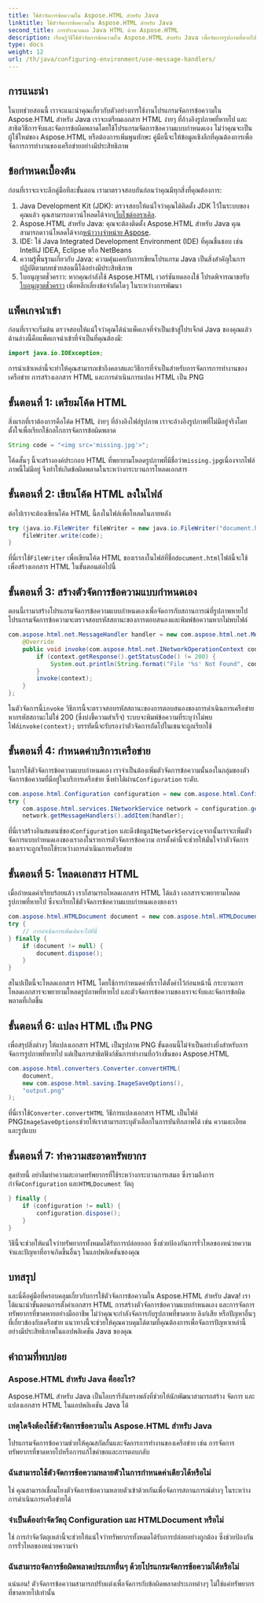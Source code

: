 ```yaml
---
title: ใช้ตัวจัดการข้อความใน Aspose.HTML สำหรับ Java
linktitle: ใช้ตัวจัดการข้อความใน Aspose.HTML สำหรับ Java
second_title: การประมวลผล Java HTML ด้วย Aspose.HTML
description: เรียนรู้วิธีใช้ตัวจัดการข้อความใน Aspose.HTML สำหรับ Java เพื่อจัดการรูปภาพที่หายไปและการดำเนินการเครือข่ายอื่น ๆ ได้อย่างมีประสิทธิภาพ
type: docs
weight: 12
url: /th/java/configuring-environment/use-message-handlers/
---
```

## การแนะนำ
ในบทช่วยสอนนี้ เราจะแนะนำคุณเกี่ยวกับตัวอย่างการใช้งานโปรแกรมจัดการข้อความใน Aspose.HTML สำหรับ Java เราจะเตรียมเอกสาร HTML ง่ายๆ ที่อ้างอิงรูปภาพที่หายไป และสาธิตวิธีการจับและจัดการข้อผิดพลาดโดยใช้โปรแกรมจัดการข้อความแบบกำหนดเอง ไม่ว่าคุณจะเป็นผู้ใช้ใหม่ของ Aspose.HTML หรือต้องการเพิ่มพูนทักษะ คู่มือนี้จะให้ข้อมูลเชิงลึกที่คุณต้องการเพื่อจัดการการทำงานของเครือข่ายอย่างมีประสิทธิภาพ
## ข้อกำหนดเบื้องต้น
ก่อนที่เราจะเจาะลึกคู่มือทีละขั้นตอน เรามาตรวจสอบกันก่อนว่าคุณมีทุกสิ่งที่คุณต้องการ:
1.  Java Development Kit (JDK): ตรวจสอบให้แน่ใจว่าคุณได้ติดตั้ง JDK ไว้ในระบบของคุณแล้ว คุณสามารถดาวน์โหลดได้จาก[เว็บไซต์ออราเคิล](https://www.oracle.com/java/technologies/javase-downloads.html).
2.  Aspose.HTML สำหรับ Java: คุณจะต้องติดตั้ง Aspose.HTML สำหรับ Java คุณสามารถดาวน์โหลดได้จาก[หน้าวางจำหน่าย Aspose](https://releases.aspose.com/html/java/).
3. IDE: ใช้ Java Integrated Development Environment (IDE) ที่คุณชื่นชอบ เช่น IntelliJ IDEA, Eclipse หรือ NetBeans
4. ความรู้พื้นฐานเกี่ยวกับ Java: ความคุ้นเคยกับการเขียนโปรแกรม Java เป็นสิ่งสำคัญในการปฏิบัติตามบทช่วยสอนนี้ได้อย่างมีประสิทธิภาพ
5.  ใบอนุญาตชั่วคราว: หากคุณกำลังใช้ Aspose.HTML เวอร์ชันทดลองใช้ โปรดพิจารณาขอรับ[ใบอนุญาตชั่วคราว](https://purchase.aspose.com/temporary-license/) เพื่อหลีกเลี่ยงข้อจำกัดใดๆ ในระหว่างการพัฒนา

## แพ็คเกจนำเข้า
ก่อนที่เราจะเริ่มต้น ตรวจสอบให้แน่ใจว่าคุณได้นำแพ็คเกจที่จำเป็นเข้าสู่โปรเจ็กต์ Java ของคุณแล้ว ด้านล่างนี้คือแพ็คเกจนำเข้าที่จำเป็นที่คุณต้องมี:
```java
import java.io.IOException;
```
การนำเข้าเหล่านี้จะทำให้คุณสามารถเข้าถึงคลาสและวิธีการที่จำเป็นสำหรับการจัดการการทำงานของเครือข่าย การสร้างเอกสาร HTML และการดำเนินการแปลง HTML เป็น PNG

## ขั้นตอนที่ 1: เตรียมโค้ด HTML
สิ่งแรกที่เราต้องการคือโค้ด HTML ง่ายๆ ที่อ้างอิงไฟล์รูปภาพ เราจะอ้างอิงรูปภาพที่ไม่มีอยู่จริงโดยตั้งใจเพื่อเรียกใช้กลไกการจัดการข้อผิดพลาด
```java
String code = "<img src='missing.jpg'>";
```
 โค้ดสั้นๆ นี้จะสร้างองค์ประกอบ HTML ที่พยายามโหลดรูปภาพที่มีชื่อว่า`missing.jpg`เนื่องจากไฟล์ภาพนี้ไม่มีอยู่ จึงทำให้เกิดข้อผิดพลาดในระหว่างกระบวนการโหลดเอกสาร
## ขั้นตอนที่ 2: เขียนโค้ด HTML ลงในไฟล์
ต่อไปเราจะต้องเขียนโค้ด HTML นี้ลงในไฟล์เพื่อโหลดในภายหลัง
```java
try (java.io.FileWriter fileWriter = new java.io.FileWriter("document.html")) {
    fileWriter.write(code);
}
```
 ที่นี่เราใช้`FileWriter` เพื่อเขียนโค้ด HTML ของเราลงในไฟล์ที่ชื่อ`document.html`ไฟล์นี้จะใช้เพื่อสร้างเอกสาร HTML ในขั้นตอนต่อไปนี้
## ขั้นตอนที่ 3: สร้างตัวจัดการข้อความแบบกำหนดเอง
ตอนนี้เรามาสร้างโปรแกรมจัดการข้อความแบบกำหนดเองเพื่อจัดการกับสถานการณ์ที่รูปภาพหายไป โปรแกรมจัดการข้อความจะตรวจสอบรหัสสถานะของการตอบสนองและพิมพ์ข้อความหากไม่พบไฟล์
```java
com.aspose.html.net.MessageHandler handler = new com.aspose.html.net.MessageHandler() {
    @Override
    public void invoke(com.aspose.html.net.INetworkOperationContext context) {
        if (context.getResponse().getStatusCode() != 200) {
            System.out.println(String.format("File '%s' Not Found", context.getRequest().getRequestUri().toString()));
        }
        invoke(context);
    }
};
```
 ในตัวจัดการนี้`invoke` วิธีการนี้จะตรวจสอบรหัสสถานะของการตอบสนองของการดำเนินการเครือข่าย หากรหัสสถานะไม่ใช่ 200 (ซึ่งบ่งชี้ความสำเร็จ) ระบบจะพิมพ์ข้อความที่ระบุว่าไม่พบไฟล์`invoke(context);` บรรทัดนี้จะรับรองว่าตัวจัดการถัดไปในเชนจะถูกเรียกใช้
## ขั้นตอนที่ 4: กำหนดค่าบริการเครือข่าย
 ในการใช้ตัวจัดการข้อความแบบกำหนดเอง เราจำเป็นต้องเพิ่มตัวจัดการข้อความนั้นลงในกลุ่มของตัวจัดการข้อความที่มีอยู่ในบริการเครือข่าย ซึ่งทำได้ผ่าน`Configuration` ระดับ.
```java
com.aspose.html.Configuration configuration = new com.aspose.html.Configuration();
try {
    com.aspose.html.services.INetworkService network = configuration.getService(com.aspose.html.services.INetworkService.class);
    network.getMessageHandlers().addItem(handler);
```
ที่นี่เราสร้างอินสแตนซ์ของ`Configuration` และดึงข้อมูล`INetworkService`จากนั้นเราจะเพิ่มตัวจัดการแบบกำหนดเองของเราลงในรายการตัวจัดการข้อความ การตั้งค่านี้จะช่วยให้มั่นใจว่าตัวจัดการของเราจะถูกเรียกใช้ระหว่างการดำเนินการเครือข่าย
## ขั้นตอนที่ 5: โหลดเอกสาร HTML
เมื่อกำหนดค่าเรียบร้อยแล้ว เราก็สามารถโหลดเอกสาร HTML ได้แล้ว เอกสารจะพยายามโหลดรูปภาพที่หายไป ซึ่งจะเรียกใช้ตัวจัดการข้อความแบบกำหนดเองของเรา
```java
com.aspose.html.HTMLDocument document = new com.aspose.html.HTMLDocument("document.html", configuration);
try {
    // การดำเนินการเพิ่มเติมจะไปที่นี่
} finally {
    if (document != null) {
        document.dispose();
    }
}
```
สไนปเป็ตนี้จะโหลดเอกสาร HTML โดยใช้การกำหนดค่าที่เราได้ตั้งค่าไว้ก่อนหน้านี้ กระบวนการโหลดเอกสารจะพยายามโหลดรูปภาพที่หายไป และตัวจัดการข้อความของเราจะจับและจัดการข้อผิดพลาดที่เกิดขึ้น
## ขั้นตอนที่ 6: แปลง HTML เป็น PNG
เพื่อสรุปสิ่งต่างๆ ให้แปลงเอกสาร HTML เป็นรูปภาพ PNG ขั้นตอนนี้ไม่จำเป็นอย่างยิ่งสำหรับการจัดการรูปภาพที่หายไป แต่เป็นการสาธิตฟังก์ชันการทำงานที่กว้างขึ้นของ Aspose.HTML
```java
com.aspose.html.converters.Converter.convertHTML(
    document,
    new com.aspose.html.saving.ImageSaveOptions(),
    "output.png"
);
```
 ที่นี่เราใช้`Converter.convertHTML` วิธีการแปลงเอกสาร HTML เป็นไฟล์ PNG`ImageSaveOptions`ช่วยให้เราสามารถระบุตัวเลือกในการบันทึกภาพได้ เช่น ความละเอียดและรูปแบบ
## ขั้นตอนที่ 7: ทำความสะอาดทรัพยากร
 สุดท้ายนี้ อย่าลืมทำความสะอาดทรัพยากรที่ใช้ระหว่างกระบวนการเสมอ ซึ่งรวมถึงการกำจัด`Configuration` และ`HTMLDocument` วัตถุ
```java
} finally {
    if (configuration != null) {
        configuration.dispose();
    }
}
```
วิธีนี้จะช่วยให้แน่ใจว่าทรัพยากรทั้งหมดได้รับการปล่อยออก ซึ่งช่วยป้องกันการรั่วไหลของหน่วยความจำและปัญหาที่อาจเกิดขึ้นอื่นๆ ในแอปพลิเคชันของคุณ

## บทสรุป
และนี่คือคู่มือที่ครอบคลุมเกี่ยวกับการใช้ตัวจัดการข้อความใน Aspose.HTML สำหรับ Java! เราได้แนะนำขั้นตอนการตั้งค่าเอกสาร HTML การสร้างตัวจัดการข้อความแบบกำหนดเอง และการจัดการทรัพยากรที่ขาดหายอย่างมืออาชีพ ไม่ว่าคุณจะกำลังจัดการกับรูปภาพที่ขาดหาย ลิงก์เสีย หรือปัญหาอื่นๆ ที่เกี่ยวข้องกับเครือข่าย แนวทางนี้จะช่วยให้คุณควบคุมได้ตามที่คุณต้องการเพื่อจัดการปัญหาเหล่านี้อย่างมีประสิทธิภาพในแอปพลิเคชัน Java ของคุณ

## คำถามที่พบบ่อย
### Aspose.HTML สำหรับ Java คืออะไร?
Aspose.HTML สำหรับ Java เป็นไลบรารีอันทรงพลังที่ช่วยให้นักพัฒนาสามารถสร้าง จัดการ และแปลงเอกสาร HTML ในแอปพลิเคชัน Java ได้
### เหตุใดจึงต้องใช้ตัวจัดการข้อความใน Aspose.HTML สำหรับ Java
โปรแกรมจัดการข้อความช่วยให้คุณสกัดกั้นและจัดการการทำงานของเครือข่าย เช่น การจัดการทรัพยากรที่ขาดหายไปหรือการแก้ไขคำขอและการตอบกลับ
### ฉันสามารถใช้ตัวจัดการข้อความหลายตัวในการกำหนดค่าเดียวได้หรือไม่
ใช่ คุณสามารถเชื่อมโยงตัวจัดการข้อความหลายตัวเข้าด้วยกันเพื่อจัดการสถานการณ์ต่างๆ ในระหว่างการดำเนินการเครือข่ายได้
### จำเป็นต้องกำจัดวัตถุ Configuration และ HTMLDocument หรือไม่
ใช่ การกำจัดวัตถุเหล่านี้จะช่วยให้แน่ใจว่าทรัพยากรทั้งหมดได้รับการปล่อยอย่างถูกต้อง ซึ่งช่วยป้องกันการรั่วไหลของหน่วยความจำ
### ฉันสามารถจัดการข้อผิดพลาดประเภทอื่นๆ ด้วยโปรแกรมจัดการข้อความได้หรือไม่
แน่นอน! ตัวจัดการข้อความสามารถปรับแต่งเพื่อจัดการกับข้อผิดพลาดประเภทต่างๆ ไม่ใช่แค่ทรัพยากรที่ขาดหายไปเท่านั้น